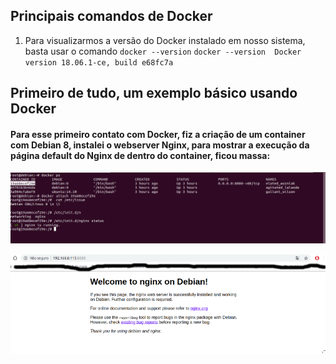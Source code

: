 ## Principais comandos de Docker

1) Para visualizarmos a versão do Docker instalado em nosso sistema, basta usar o comando `docker --version`
`docker --version 
 Docker version 18.06.1-ce, build e68fc7a`





## Primeiro de tudo, um exemplo básico usando Docker

#### Para esse primeiro contato com Docker, fiz a criação de um container com Debian 8, instalei o webserver Nginx, para mostrar a execução da página default do Nginx de dentro do container, ficou massa:

![Docker](images/docker1.png)

![Docker](images/docker.png)
